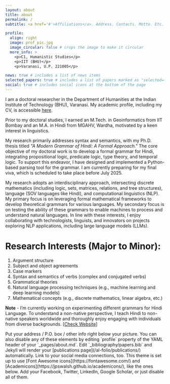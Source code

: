 ```yaml
---
layout: about
title: about
permalink: /
subtitle: <a href='#'>Affiliations</a>. Address. Contacts. Motto. Etc.

profile:
  align: right
  image: prof_pic.jpg
  image_circular: false # crops the image to make it circular
  more_info: >
    <p>C1, Humanistic Studies</p>
    <p>IIT (BHU)</p>
    <p>Varanasi, U.P. 221005</p>

news: true # includes a list of news items
selected_papers: true # includes a list of papers marked as "selected={true}"
social: true # includes social icons at the bottom of the page
---
```



I am a doctoral researcher in the Department of Humanities at the Indian Institute of Technology (BHU), Varanasi. My academic profile, including my CV, is accessible [here](https://iamalinguist.github.io/files/cv_22Nov2024.pdf).  

Prior to my doctoral studies, I earned an M.Tech. in Geoinformatics from IIT Bombay and an M.A. in Hindi from MGAHV, Wardha, motivated by a keen interest in linguistics.  

My research primarily addresses syntax and semantics, with my Ph.D. thesis titled *"A Modern Grammar of Hindi: A Formal Approach."* The core objective of my doctoral work is to develop a formal grammar for Hindi, integrating propositional logic, predicate logic, type theory, and temporal logic. To support this endeavor, I have designed and implemented a Python-based parsing tool for the grammar. I am currently preparing for my final viva, which is scheduled to take place before July 2025.  

My research adopts an interdisciplinary approach, intersecting discrete mathematics (including logic, sets, matrices, relations, and tree structures), language (SOV languages like Hindi), and computational linguistics (NLP). My primary focus is on leveraging formal mathematical frameworks to develop theoretical grammars for various languages. My secondary focus is on testing the ability of these grammars to enable machines to process and understand natural languages. In line with these interests, I enjoy collaborating with technologists, linguists, and innovators on projects exploring NLP applications, including large language models (LLMs).


Research Interests (Major to Minor):
======
1. Argument structure
2. Subject and object agreements
3. Case markers
4. Syntax and semantics of verbs (complex and conjugated verbs)
5. Grammatical theories
6. Natural language processing techniques (e.g., machine learning and deep learning models)
7. Mathematical concepts (e.g., discrete mathematics, linear algebra, etc.)


**Note** - I’m currently working on experimenting different grammars for Hindi Language. To understand a non-native perspective, I teach Hindi to non-native speakers worldwide and thoroughly enjoy engaging with individuals from diverse backgrounds. [[Check Website](https://heyhindi.web.app/)]


<!-->
Put your address / P.O. box / other info right below your picture. You can also disable any of these elements by editing `profile` property of the YAML header of your `_pages/about.md`. Edit `_bibliography/papers.bib` and Jekyll will render your [publications page](/al-folio/publications/) automatically.

Link to your social media connections, too. This theme is set up to use [Font Awesome icons](https://fontawesome.com/) and [Academicons](https://jpswalsh.github.io/academicons/), like the ones below. Add your Facebook, Twitter, LinkedIn, Google Scholar, or just disable all of them.

